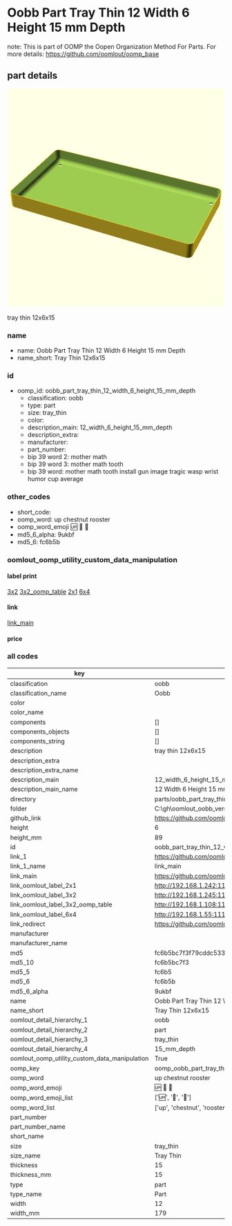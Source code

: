 # Oobb Part Tray Thin 12 Width 6 Height 15 mm Depth  

note: This is part of OOMP the Oopen Organization Method For Parts. For more details: https://github.com/oomlout/oomp_base

##  part details
  

[![](3dpr.png)](3dpr.png)

tray thin 12x6x15



### name
* name: Oobb Part Tray Thin 12 Width 6 Height 15 mm Depth
* name_short: Tray Thin 12x6x15 
### id
* oomp_id: oobb_part_tray_thin_12_width_6_height_15_mm_depth
  * classification: oobb
  * type: part
  * size: tray_thin
  * color: 
  * description_main: 12_width_6_height_15_mm_depth
  * description_extra: 
  * manufacturer: 
  * part_number: 
  * bip 39 word 2: mother math
  * bip 39 word 3: mother math tooth
  * bip 39 word: mother math tooth install gun image tragic wasp wrist humor cup average

### other_codes
* short_code: 
* oomp_word: up chestnut rooster
* oomp_word_emoji :up: :chestnut: :rooster:
* md5_6_alpha: 9ukbf
* md5_6: fc6b5b






### oomlout_oomp_utility_custom_data_manipulation
#### label print
[3x2](http://192.168.1.245:1112/?label=oomp%209ukbf)
[3x2_oomp_table](http://192.168.1.108:1112/?label=oomp%209ukbf)
[2x1](http://192.168.1.242:1112/?label=oomp%209ukbf)
[6x4](http://192.168.1.55:1112/?label=oomp%209ukbf)    

#### link

[link_main](https://github.com/oomlout/oomlout_oobb_version_4_generated_parts/tree/main/navigation_oomp/oobb/part/tray_thin/12_width_6_height_15_mm_depth/part)                              

#### price







### all codes 
| key | value |  
| --- | --- |  
| classification | oobb |  
| classification_name | Oobb |  
| color |  |  
| color_name |  |  
| components | [] |  
| components_objects | [] |  
| components_string | [] |  
| description | tray thin 12x6x15 |  
| description_extra |  |  
| description_extra_name |  |  
| description_main | 12_width_6_height_15_mm_depth |  
| description_main_name | 12 Width 6 Height 15 mm Depth |  
| directory | parts/oobb_part_tray_thin_12_width_6_height_15_mm_depth |  
| folder | C:\gh\oomlout_oobb_version_4_generated_parts\parts\oobb_part_tray_thin_12_width_6_height_15_mm_depth |  
| github_link | https://github.com/oomlout/oomlout_oomp_part_src/tree/main/parts/oobb_part_tray_thin_12_width_6_height_15_mm_depth |  
| height | 6 |  
| height_mm | 89 |  
| id | oobb_part_tray_thin_12_width_6_height_15_mm_depth |  
| link_1 | https://github.com/oomlout/oomlout_oobb_version_4_generated_parts/tree/main/navigation_oomp/oobb/part/tray_thin/12_width_6_height_15_mm_depth/part |  
| link_1_name | link_main |  
| link_main | https://github.com/oomlout/oomlout_oobb_version_4_generated_parts/tree/main/navigation_oomp/oobb/part/tray_thin/12_width_6_height_15_mm_depth/part |  
| link_oomlout_label_2x1 | http://192.168.1.242:1112/?label=oomp%209ukbf |  
| link_oomlout_label_3x2 | http://192.168.1.245:1112/?label=oomp%209ukbf |  
| link_oomlout_label_3x2_oomp_table | http://192.168.1.108:1112/?label=oomp%209ukbf |  
| link_oomlout_label_6x4 | http://192.168.1.55:1112/?label=oomp%209ukbf |  
| link_redirect | https://github.com/oomlout/oomlout_oobb_version_4_generated_parts/tree/main/parts/oobb_tray_thin_12_06_15 |  
| manufacturer |  |  
| manufacturer_name |  |  
| md5 | fc6b5bc7f3f79cddc533f757c9a24481 |  
| md5_10 | fc6b5bc7f3 |  
| md5_5 | fc6b5 |  
| md5_6 | fc6b5b |  
| md5_6_alpha | 9ukbf |  
| name | Oobb Part Tray Thin 12 Width 6 Height 15 mm Depth |  
| name_short | Tray Thin 12x6x15  |  
| oomlout_detail_hierarchy_1 | oobb |  
| oomlout_detail_hierarchy_2 | part |  
| oomlout_detail_hierarchy_3 | tray_thin |  
| oomlout_detail_hierarchy_4 | 15_mm_depth |  
| oomlout_oomp_utility_custom_data_manipulation | True |  
| oomp_key | oomp_oobb_part_tray_thin_12_width_6_height_15_mm_depth |  
| oomp_word | up chestnut rooster |  
| oomp_word_emoji | :up: :chestnut: :rooster: |  
| oomp_word_emoji_list | [':up:', ':chestnut:', ':rooster:'] |  
| oomp_word_list | ['up', 'chestnut', 'rooster'] |  
| part_number |  |  
| part_number_name |  |  
| short_name |  |  
| size | tray_thin |  
| size_name | Tray Thin |  
| thickness | 15 |  
| thickness_mm | 15 |  
| type | part |  
| type_name | Part |  
| width | 12 |  
| width_mm | 179 |  
